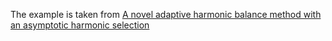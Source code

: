 The example is taken from [A novel adaptive harmonic balance method with an asymptotic harmonic selection](https://doi.org/10.1007/s10483-023-3047-6)

